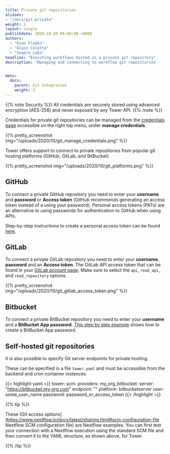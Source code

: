 ```yaml
---
title: Private git repositories
aliases:
- "/docs/git-private"
weight: 1
layout: single
publishdate: 2020-10-20 04:00:00 +0000
authors:
  - "Evan Floden"
  - "Alain Coletta"
  - "Seqera Labs"
headline: "Executing workflows hosted in a private git repository"
description: 'Managing and connecting to workflow git repositories'


menu:
  docs:
    parent: Git Integration
    weight: 3
---
```


{{% note Security %}}
All credentials are securely stored using advanced encryption (AES-256) and never exposed by any Tower API.
{{% /note %}}

Credentials for private git repositories can be managed from the [credentials page](https://tower.nf/credentials) accessible on the right top menu, under **manage credentials**.

{{% pretty_screenshot img="/uploads/2020/10/git_manage_credentials.png" %}}

Tower offers support to connect to private repositories from popular git hosting platforms (GitHub, GitLab, and BitBucket)

{{% pretty_screenshot img="/uploads/2020/10/git_platforms.png" %}}

## GitHub

To connect a private GitHub repository you need to enter your **username** and **password** or **Access token** (GitHub recommends generating an access token instead of a using your password). Personal access tokens (PATs) are an alternative to using passwords for authentication to GitHub when using APIs.

Step-by-step instructions to create a personal access token can be found [here](https://docs.github.com/en/free-pro-team@latest/github/authenticating-to-github/creating-a-personal-access-token).

## GitLab

To connect a private GitLab repository you need to enter your **username**, **password** and an **Access token**. The GitLab API access token that can be found in your [GitLab account page](https://gitlab.com/profile/personal_access_tokens). Make sure to select the `api`, `read_api`, and  `read_repository` options.

{{% pretty_screenshot img="/uploads/2020/10/git_gitlab_access_token.png" %}}

## Bitbucket

To connect a private BitBucket repository you need to enter your **username** and a **BitBucket App password**. [This step by step example](https://support.atlassian.com/bitbucket-cloud/docs/app-passwords/) shows how to create a BitBucket App password.

## Self-hosted git repositories

It is also possible to specify Git server endpoints for private hosting.

These can be specified in a file `tower.yaml` and must be accessible from the backend and cron container instances.

{{< highlight yaml >}}
tower:
  scm:
    providers:
      my_org_bitbucket:
        server: "https://bitbucket.my-org.com"
        endpoint: "<the API endpoint URL if different from the above>"
        platform: bitbucketserver
        user: some_user_name
        password: password_or_access_token
{{< /highlight >}}

{{% tip %}}

These [Git access options](https://www.nextflow.io/docs/latest/sharing.html#scm-configuration-file Nextflow SCM configuration file) are Nextflow examples. You can first test your connection with a Nextflow execution using the standard SCM file and then convert it to the YAML structure, as shown above, for Tower.

{{% /tip %}}
